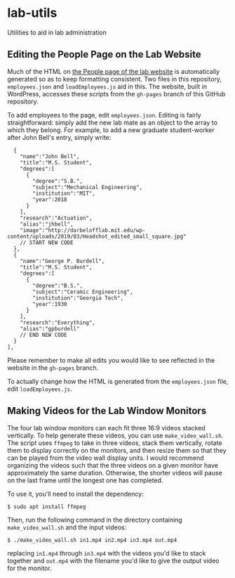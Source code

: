 # lab-utils
Utilities to aid in lab administration

## Editing the People Page on the Lab Website
Much of the HTML on [the People page of the lab website](http://darbelofflab.mit.edu/people/) is automatically generated so as to keep formatting consistent. Two files in this repository, `employees.json` and `loadEmployees.js` aid in this. The website, built in WordPress, accesses these scripts from the `gh-pages` branch of this GitHub repository.

To add employees to the page, edit `employees.json`. Editing is fairly straightforward: simply add the new lab mate as an object to the array to which they belong. For example, to add a new graduate student-worker after John Bell's entry, simply write:
```
  {
    "name":"John Bell",
    "title":"M.S. Student",
    "degrees":[
      {
        "degree":"S.B.",
        "subject":"Mechanical Engineering",
        "institution":"MIT",
        "year":2018
      }
    ],
    "research":"Actuation",
    "alias":"jhbell",
    "image":"http://darbelofflab.mit.edu/wp-content/uploads/2019/03/Headshot_edited_small_square.jpg"
    // START NEW CODE
  },
  {
    "name":"George P. Burdell",
    "title":"M.S. Student",
    "degrees":[
      {
        "degree":"B.S.",
        "subject":"Ceramic Engineering",
        "institution":"Georgia Tech",
        "year":1930
      }
    ],
    "research":"Everything",
    "alias":"gpburdell"
    // END NEW CODE
  }
],
```

Please remember to make all edits you would like to see reflected in the website in the `gh-pages` branch.

To actually change how the HTML is generated from the `employees.json` file, edit `loadEmployees.js`.

## Making Videos for the Lab Window Monitors
The four lab window monitors can each fit three 16:9 videos stacked vertically. To help generate these videos, you can use `make_video_wall.sh`. The script uses `ffmpeg` to take in three videos, stack them vertically, rotate them to display correctly on the monitors, and then resize them so that they can be played from the video wall display units. I would recommend organizing the videos such that the three videos on a given monitor have approximately the same duration. Otherwise, the shorter videos will pause on the last frame until the longest one has completed.

To use it, you'll need to install the dependency:
```
$ sudo apt install ffmpeg
```

Then, run the following command in the directory containing `make_video_wall.sh` and the input videos:
```
$ ./make_video_wall.sh in1.mp4 in2.mp4 in3.mp4 out.mp4
```
replacing `in1.mp4` through `in3.mp4` with the videos you'd like to stack together and `out.mp4` with the filename you'd like to give the output video for the monitor.
